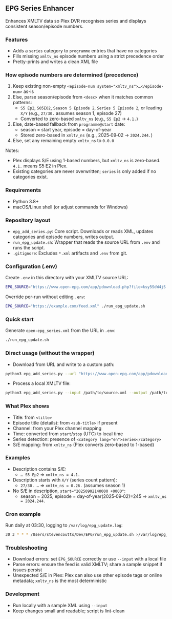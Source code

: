 ## EPG Series Enhancer

Enhances XMLTV data so Plex DVR recognises series and displays consistent season/episode numbers.

### Features
- Adds a `series` category to `programme` entries that have no categories
- Fills missing `xmltv_ns` episode numbers using a strict precedence order
- Pretty-prints and writes a clean XML file

### How episode numbers are determined (precedence)
1. Keep existing non-empty `<episode-num system="xmltv_ns">…</episode-num>` as-is
2. Else, parse season/episode from `<desc>` when it matches common patterns:
   - `S5 Ep2`, `S05E02`, `Season 5 Episode 2`, `Series 5 Episode 2`, or leading `X/Y` (e.g., `27/30.` assumes season 1, episode 27)
   - Converted to zero-based `xmltv_ns` (e.g., `S5 Ep2` → `4.1.`)
3. Else, date-based fallback from `programme@start` date:
   - season = start year, episode = day-of-year
   - Stored zero-based in `xmltv_ns` (e.g., 2025‑09‑02 → `2024.244.`)
4. Else, set any remaining empty `xmltv_ns` to `0.0.0`

Notes:
- Plex displays S/E using 1-based numbers, but `xmltv_ns` is zero-based. `4.1.` means S5 E2 in Plex.
- Existing categories are never overwritten; `series` is only added if no categories exist.

### Requirements
- Python 3.8+
- macOS/Linux shell (or adjust commands for Windows)

### Repository layout
- `epg_add_series.py`: Core script. Downloads or reads XML, updates categories and episode numbers, writes output.
- `run_epg_update.sh`: Wrapper that reads the source URL from `.env` and runs the script.
- `.gitignore`: Excludes `*.xml` artifacts and `.env` from git.

### Configuration (.env)
Create `.env` in this directory with your XMLTV source URL:

```bash
EPG_SOURCE="https://www.open-epg.com/app/pdownload.php?file=ksy5SdW4jS.xml"
```

Override per-run without editing `.env`:

```bash
EPG_SOURCE="https://example.com/feed.xml" ./run_epg_update.sh
```

### Quick start
Generate `open-epg_series.xml` from the URL in `.env`:

```bash
./run_epg_update.sh
```

### Direct usage (without the wrapper)
- Download from URL and write to a custom path:
```bash
python3 epg_add_series.py --url "https://www.open-epg.com/app/pdownload.php?file=abc123456.xml" --output /path/to/open-epg_series.xml
```

- Process a local XMLTV file:
```bash
python3 epg_add_series.py --input /path/to/source.xml --output /path/to/open-epg_series.xml
```

### What Plex shows
- Title: from `<title>`
- Episode title (details): from `<sub-title>` if present
- Channel: from your Plex channel mapping
- Time: converted from `start`/`stop` (UTC) to local time
- Series detection: presence of `<category lang="en">series</category>`
- S/E mapping: from `xmltv_ns` (Plex converts zero-based to 1-based)

### Examples
- Description contains S/E:
  - `… S5 Ep2` ⇒ `xmltv_ns = 4.1.`
- Description starts with `X/Y` (series count pattern):
  - `27/30. …` ⇒ `xmltv_ns = 0.26.` (assumes season 1)
- No S/E in description, `start="20250902140000 +0000"`:
  - season = 2025, episode = day‑of‑year(2025‑09‑02)=245 ⇒ `xmltv_ns = 2024.244.`

### Cron example
Run daily at 03:30, logging to `/var/log/epg_update.log`:
```bash
30 3 * * * /Users/stevencoutts/Dev/EPG/run_epg_update.sh >/var/log/epg_update.log 2>&1
```

### Troubleshooting
- Download errors: set `EPG_SOURCE` correctly or use `--input` with a local file
- Parse errors: ensure the feed is valid XMLTV; share a sample snippet if issues persist
- Unexpected S/E in Plex: Plex can also use other episode tags or online metadata; `xmltv_ns` is the most deterministic

### Development
- Run locally with a sample XML using `--input`
- Keep changes small and readable; script is lint-clean

